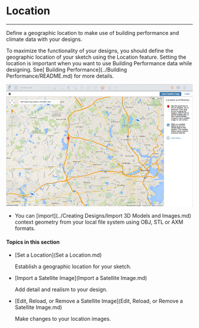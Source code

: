 # Location

----

Define a geographic location to make use of building performance and climate data with your designs.
 

To maximize the functionality of your designs, you should define the geographic location of your sketch using the Location feature. Setting the location is important when you want to use Building Performance data while designing. See[ Building Performance](../Building Performance/README.md) for more details.

![](Images/GUID-72455568-7551-4B79-90D7-19A6554419EA-low.png)

* You can [import](../Creating Designs/Import 3D Models and Images.md) context geometry from your local file system using OBJ, STL or AXM formats.

  

#### Topics in this section

* [Set a Location](Set a Location.md)
    
    Establish a geographic location for your sketch.
* [Import a Satellite Image](Import a Satellite Image.md)
    
    Add detail and realism to your design.
* [Edit, Reload, or Remove a Satellite Image](Edit, Reload, or Remove a Satellite Image.md)
    
    Make changes to your location images.

